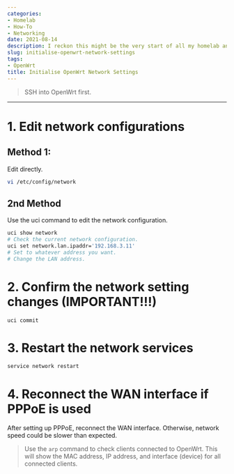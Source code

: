 ```yaml
---
categories:
- Homelab
- How-To
- Networking
date: 2021-08-14
description: I reckon this might be the very start of all my homelab and sysadmin related stuff.
slug: initialise-openwrt-network-settings
tags:
- OpenWrt
title: Initialise OpenWrt Network Settings
---
```


> SSH into OpenWrt first.

---

# 1. Edit network configurations

## Method 1:
Edit directly.
```bash
vi /etc/config/network
```

## 2nd Method
Use the uci command to edit the network configuration.

```bash
uci show network
# Check the current network configuration.
uci set network.lan.ipaddr='192.168.3.11'
# Set to whatever address you want.
# Change the LAN address.
```

# 2. Confirm the network setting changes (IMPORTANT!!!)

```
uci commit
```

# 3. Restart the network services

```
service network restart
```

# 4. Reconnect the WAN interface if PPPoE is used
After setting up PPPoE, reconnect the WAN interface. Otherwise, network speed could be slower than expected.

> Use the `arp` command to check clients connected to OpenWrt. This will show the MAC address, IP address, and interface (device) for all connected clients.
